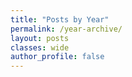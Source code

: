 ```yaml
---
title: "Posts by Year"
permalink: /year-archive/
layout: posts
classes: wide
author_profile: false
---
```

